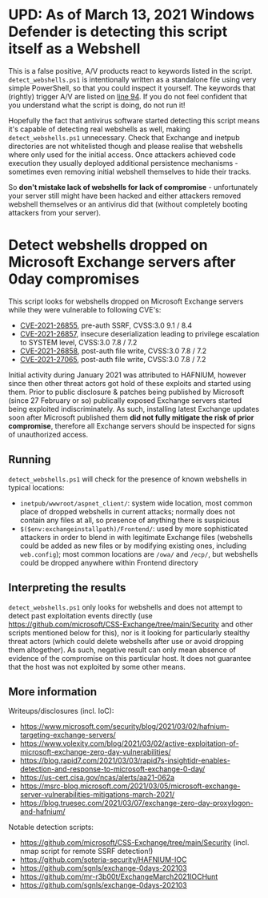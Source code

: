 # UPD: As of March 13, 2021 Windows Defender is detecting this script itself as a Webshell

This is a false positive, A/V products react to keywords listed in the script. `detect_webshells.ps1` is intentionally written as a standalone file using very simple PowerShell, so that you could inspect it yourself. The keywords that (rightly) trigger A/V are listed on [line 94](https://github.com/cert-lv/exchange_webshell_detection/blob/c6fea9dae261cc4879931ad9c50546fcc0c0df66/detect_webshells.ps1#L94). If you do not feel confident that you understand what the script is doing, do not run it!

Hopefully the fact that antivirus software started detecting this script means it's capable of detecting real webshells as well, making `detect_webshells.ps1` unnecessary. Check that Exchange and inetpub directories are not whitelisted though and please realise that webshells where only used for the initial access. Once attackers achieved code execution they usually deployed additional persistence mechanisms - sometimes even removing initial webshell themselves to hide their tracks.

So **don't mistake lack of webshells for lack of compromise** - unfortunately your server still might have been hacked and either attackers removed webshell themselves or an antivirus did that (without completely booting attackers from your server).

# Detect webshells dropped on Microsoft Exchange servers after 0day compromises
This script looks for webshells dropped on Microsoft Exchange servers while they were vulnerable to following CVE's:

  - [CVE-2021-26855](https://msrc.microsoft.com/update-guide/vulnerability/CVE-2021-26855), pre-auth SSRF, CVSS:3.0 9.1 / 8.4
  - [CVE-2021-26857](https://msrc.microsoft.com/update-guide/vulnerability/CVE-2021-26857), insecure deserialization leading to privilege escalation to SYSTEM level, CVSS:3.0 7.8 / 7.2
  - [CVE-2021-26858](https://msrc.microsoft.com/update-guide/vulnerability/CVE-2021-26858), post-auth file write, CVSS:3.0 7.8 / 7.2
  - [CVE-2021-27065](https://msrc.microsoft.com/update-guide/vulnerability/CVE-2021-27065), post-auth file write, CVSS:3.0 7.8 / 7.2

Initial activity during January 2021 was attributed to HAFNIUM, however since then other threat actors got hold of these exploits and started using them. Prior to public disclosure & patches being published by Microsoft (since 27 February or so) publically exposed Exchange servers started being exploited indiscriminately. As such, installing latest Exchange updates soon after Microsoft published them **did not fully mitigate the risk of prior compromise**, therefore all Exchange servers should be inspected for signs of unauthorized access.

## Running
`detect_webshells.ps1` will check for the presence of known webshells in typical locations:

  - `inetpub/wwwroot/aspnet_client/`: system wide location, most common place of dropped webshells in current attacks; normally does not contain any files at all, so presence of anything there is suspicious
  - `$($env:exchangeinstallpath)/Frontend/`: used by more sophisticated attackers in order to blend in with legitimate Exchange files (webshells could be added as new files or by modifying existing ones, including `web.config`); most common locations are `/owa/` and `/ecp/`, but webshells could be dropped anywhere within Frontend directory

## Interpreting the results
`detect_webshells.ps1` only looks for webshells and does not attempt to detect past exploitation events directly (use https://github.com/microsoft/CSS-Exchange/tree/main/Security and other scripts mentioned below for this), nor is it looking for particularly stealthy threat actors (which could delete webshells after use or avoid dropping them altogether). As such, negative result can only mean absence of evidence of the compromise on this particular host. It does not guarantee that the host was not exploited by some other means.

## More information
Writeups/disclosures (incl. IoC):

  - https://www.microsoft.com/security/blog/2021/03/02/hafnium-targeting-exchange-servers/
  - https://www.volexity.com/blog/2021/03/02/active-exploitation-of-microsoft-exchange-zero-day-vulnerabilities/
  - https://blog.rapid7.com/2021/03/03/rapid7s-insightidr-enables-detection-and-response-to-microsoft-exchange-0-day/
  - https://us-cert.cisa.gov/ncas/alerts/aa21-062a
  - https://msrc-blog.microsoft.com/2021/03/05/microsoft-exchange-server-vulnerabilities-mitigations-march-2021/
  - https://blog.truesec.com/2021/03/07/exchange-zero-day-proxylogon-and-hafnium/

Notable detection scripts:

  - https://github.com/microsoft/CSS-Exchange/tree/main/Security (incl. nmap script for remote SSRF detection!)
  - https://github.com/soteria-security/HAFNIUM-IOC
  - https://github.com/sgnls/exchange-0days-202103
  - https://github.com/mr-r3b00t/ExchangeMarch2021IOCHunt
  - https://github.com/sgnls/exchange-0days-202103

